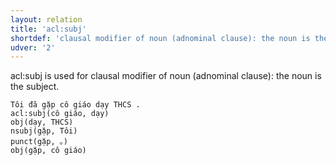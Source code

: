 ```yaml
---
layout: relation
title: 'acl:subj'
shortdef: 'clausal modifier of noun (adnominal clause): the noun is the subject'
udver: '2'
---
```


acl:subj is used for clausal modifier of noun (adnominal clause): the noun is the subject.

~~~ sdparse
Tôi đã gặp cô giáo dạy THCS .
acl:subj(cô giáo, dạy)
obj(dạy, THCS)
nsubj(gặp, Tôi)
punct(gặp, 。)
obj(gặp, cô giáo)
~~~

<!-- Interlanguage links updated So kvě 14 19:02:54 CEST 2022 -->

